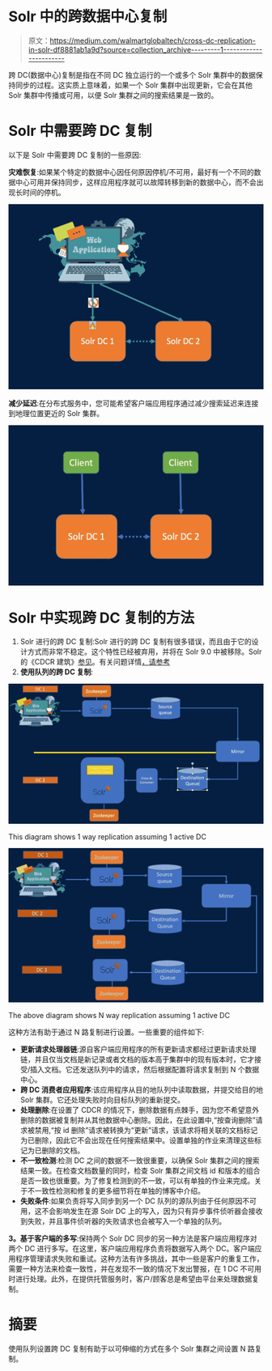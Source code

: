 # Solr 中的跨数据中心复制

> 原文：<https://medium.com/walmartglobaltech/cross-dc-replication-in-solr-df8881ab1a9d?source=collection_archive---------1----------------------->

跨 DC(数据中心)复制是指在不同 DC 独立运行的一个或多个 Solr 集群中的数据保持同步的过程。这实质上意味着，如果一个 Solr 集群中出现更新，它会在其他 Solr 集群中传播或可用，以便 Solr 集群之间的搜索结果是一致的。

# Solr 中需要跨 DC 复制

以下是 Solr 中需要跨 DC 复制的一些原因:

**灾难恢复**:如果某个特定的数据中心因任何原因停机/不可用，最好有一个不同的数据中心可用并保持同步，这样应用程序就可以故障转移到新的数据中心，而不会出现长时间的停机。

![](img/5925206e54dc5e960105dd6e0e0dc96d.png)

**减少延迟**:在分布式服务中，您可能希望客户端应用程序通过减少搜索延迟来连接到地理位置更近的 Solr 集群。

![](img/ad9a1656f49f6ad892662c4f46969551.png)

# **Solr 中实现跨 DC 复制的方法**

1.  Solr 进行的跨 DC 复制:Solr 进行的跨 DC 复制有很多错误，而且由于它的设计方式而非常不稳定。这个特性已经被弃用，并将在 Solr 9.0 中被移除。Solr 的《CDCR 建筑》[参见](https://solr.apache.org/guide/8_6/cdcr-architecture.html)。有关问题详情[，请参考](https://yonik.com/solr-cross-data-center-replication/)
2.  **使用队列的跨 DC 复制**:

![](img/c94fa18bb819b427ef590026a5ba7306.png)

This diagram shows 1 way replication assuming 1 active DC

![](img/1d09b41fea550ff448f86540e26cf128.png)

The above diagram shows N way replication assuming 1 active DC

这种方法有助于通过 N 路复制进行设置。一些重要的组件如下:

*   **更新请求处理器链**:源自客户端应用程序的所有更新请求都经过更新请求处理链，并且仅当文档是新记录或者文档的版本高于集群中的现有版本时，它才接受/插入文档。它还发送队列中的请求，然后根据配置将请求复制到 N 个数据中心。
*   **跨 DC 消费者应用程序**:该应用程序从目的地队列中读取数据，并提交给目的地 Solr 集群。它还处理失败时向目标队列的重新提交。
*   **处理删除**:在设置了 CDCR 的情况下，删除数据有点棘手，因为您不希望意外删除的数据被复制并从其他数据中心删除。因此，在此设置中,“按查询删除”请求被禁用,“按 id 删除”请求被转换为“更新”请求，该请求将相关联的文档标记为已删除，因此它不会出现在任何搜索结果中。设置单独的作业来清理这些标记为已删除的文档。
*   **不一致检测**:检测 DC 之间的数据不一致很重要，以确保 Solr 集群之间的搜索结果一致。在检查文档数量的同时，检查 Solr 集群之间文档 id 和版本的组合是否一致也很重要。为了修复检测到的不一致，可以有单独的作业来完成。关于不一致性检测和修复的更多细节将在单独的博客中介绍。
*   **失败条件**:如果负责将写入同步到另一个 DC 队列的源队列由于任何原因不可用，这不会影响发生在源 Solr DC 上的写入，因为只有异步事件侦听器会接收到失败，并且事件侦听器的失败请求也会被写入一个单独的队列。

**3。基于客户端的多写**:保持两个 Solr DC 同步的另一种方法是客户端应用程序对两个 DC 进行多写。在这里，客户端应用程序负责将数据写入两个 DC。客户端应用程序管理请求失败和重试。这种方法有许多挑战，其中一些是客户的重复工作，需要一种方法来检查一致性，并在发现不一致的情况下发出警报，在 1 DC 不可用时进行处理。此外，在提供托管服务时，客户/顾客总是希望由平台来处理数据复制。

# 摘要

使用队列设置跨 DC 复制有助于以可伸缩的方式在多个 Solr 集群之间设置 N 路复制。